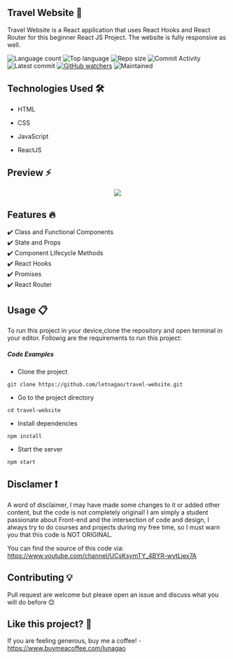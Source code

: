 ## Travel Website 🎯
Travel Website is a React application that uses React Hooks and React Router for this beginner React JS Project. The website is fully responsive as well.


![Language count](https://img.shields.io/github/languages/count/letnagao/travel-website?color=green)
![Top language](https://img.shields.io/github/languages/top/letnagao/travel-website?color=ff69b4)
![Repo size](https://img.shields.io/github/repo-size/letnagao/travel-website?color=yellow)
![Commit Activity](https://img.shields.io/github/commit-activity/y/letnagao/travel-website?color=blue)
![Latest commit](https://img.shields.io/github/last-commit/letnagao/travel-website?color=red)
[![GitHub watchers](https://img.shields.io/github/watchers/letnagao/travel-website?logo=GitHub)](https://github.com/letnagao/travel-website/watchers)
![Maintained](https://img.shields.io/maintenance/yes/9999)

</ul><h2>Technologies Used 🛠️</h2>
<ul>
<li>HTML</li>
</ul><ul>
<li>CSS</li>
</ul><ul>
<li>JavaScript</li>
</ul><ul>
<li>ReactJS</li>
</ul><ul>
  
</ul><h2> Preview ⚡️</h2>
<p align="center">
  <img src="https://user-images.githubusercontent.com/99754900/173213237-31dc7bf7-3b1a-4ff6-ad84-b893385d15fd.jpeg" />
</p>  



</ul><h2> Features 🔥</h2>
✔️ Class and Functional Components <br />
✔️ State and Props <br />
✔️ Component Lifecycle Methods <br />
✔️ React Hooks <br />
✔️ Promises <br />
✔️ React Router <br />
  
## Usage 📋
<p>To run this project in your device,clone the repository and open terminal in your editor. Followig are the requirements to run this project:</p><h5>Code Examples</h5><ul>
<li>Clone the project</li>
</ul><p><code>git clone https://github.com/letnagao/travel-website.git </code></p><ul>
<li>Go to the project directory</li>
</ul><p><code>cd travel-website </code></p><ul>
<li>Install dependencies</li>
</ul><p><code>npm install </code></p><ul>
<li>Start the server</li>
</ul><p><code>npm start</code></p>

## Disclamer ❗️
A word of disclaimer, I may have made some changes to it or added other content, but the code is not completely original!
I am simply a student passionate about Front-end and the intersection of code and design, I always try to do courses and projects during my free time, so I must warn you that this code is NOT ORIGINAL.

You can find the source of this code via: https://www.youtube.com/channel/UCsKsymTY_4BYR-wytLjex7A

## Contributing 💡
Pull request are welcome but please open an issue and discuss what you will do before 😊

## Like this project? 💖

If you are feeling generous, buy me a coffee! - https://www.buymeacoffee.com/lunagao
